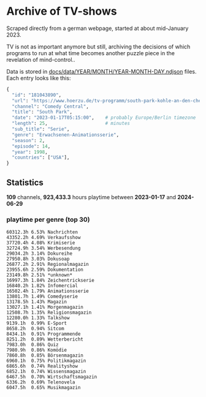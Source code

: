 # Archive of TV-shows

Scraped directly from a german webpage, started at about mid-January 2023.

TV is not as important anymore but still, archiving the decisions of which programs to run at what time
becomes another puzzle piece in the revelation of mind-control.. 

Data is stored in [docs/data/YEAR/MONTH/YEAR-MONTH-DAY.ndjson](docs/data/) files. 
Each entry looks like this:

```python
{
  "id": "181043890", 
  "url": "https://www.hoerzu.de/tv-programm/south-park-kohle-an-den-chefkoch/bid_181043890/", 
  "channel": "Comedy Central", 
  "title": "South Park", 
  "date": "2023-01-17T05:15:00",    # probably Europe/Berlin timezone 
  "length": 25,                     # minutes 
  "sub_title": "Serie", 
  "genre": "Erwachsenen-Animationsserie", 
  "season": 2, 
  "episode": 14, 
  "year": 1998, 
  "countries": ["USA"],
}
```

## Statistics

**109** channels, **923,433.3** hours playtime between **2023-01-17** and **2024-06-29**


### playtime per genre (top 30)

    60312.3h 6.53% Nachrichten
    43352.2h 4.69% Verkaufsshow
    37720.4h 4.08% Krimiserie
    32724.9h 3.54% Werbesendung
    29034.2h 3.14% Dokureihe
    27950.8h 3.03% Dokusoap
    26877.2h 2.91% Regionalmagazin
    23955.6h 2.59% Dokumentation
    23149.8h 2.51% *unknown*
    16997.3h 1.84% Zeichentrickserie
    16840.2h 1.82% Infomercial
    16502.4h 1.79% Animationsserie
    13801.7h 1.49% Comedyserie
    13178.5h 1.43% Magazin
    13027.1h 1.41% Morgenmagazin
    12508.7h 1.35% Religionsmagazin
    12280.0h 1.33% Talkshow
    9139.1h  0.99% E-Sport
    8658.2h  0.94% Sitcom
    8434.1h  0.91% Programmende
    8251.2h  0.89% Wetterbericht
    7983.0h  0.86% Quiz
    7980.9h  0.86% Komödie
    7860.8h  0.85% Börsenmagazin
    6960.1h  0.75% Politikmagazin
    6865.6h  0.74% Realityshow
    6852.1h  0.74% Wissensmagazin
    6467.5h  0.70% Wirtschaftsmagazin
    6336.2h  0.69% Telenovela
    6047.5h  0.65% Musikmagazin
